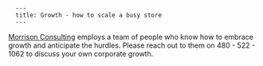 
      ---
      title: Growth - how to scale a busy store
      ---

        
  
  
[​Morrison Consulting](http://www.morrisonconsulting.com/) employs a team of people who know how to embrace growth and anticipate the hurdles. Please reach out to them on 480 - 522 - 1062 to discuss your own corporate growth.
      